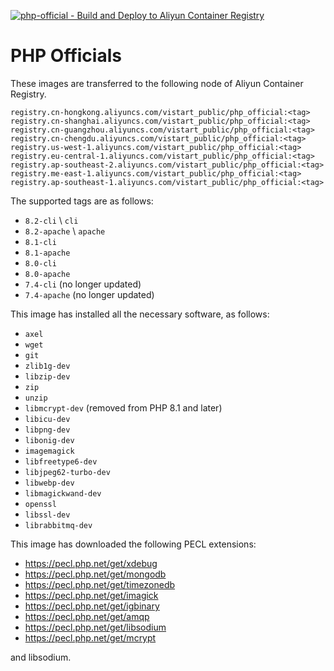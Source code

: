 [![php-official - Build and Deploy to Aliyun Container Registry](https://github.com/vistart/Dockerfiles/actions/workflows/build_and_deploy.yml/badge.svg?branch=php-official&event=push)](https://github.com/vistart/Dockerfiles/actions/workflows/build_and_deploy.yml)

# PHP Officials

These images are transferred to the following node of Aliyun Container Registry.

```
registry.cn-hongkong.aliyuncs.com/vistart_public/php_official:<tag>
registry.cn-shanghai.aliyuncs.com/vistart_public/php_official:<tag>
registry.cn-guangzhou.aliyuncs.com/vistart_public/php_official:<tag>
registry.cn-chengdu.aliyuncs.com/vistart_public/php_official:<tag>
registry.us-west-1.aliyuncs.com/vistart_public/php_official:<tag>
registry.eu-central-1.aliyuncs.com/vistart_public/php_official:<tag>
registry.ap-southeast-2.aliyuncs.com/vistart_public/php_official:<tag>
registry.me-east-1.aliyuncs.com/vistart_public/php_official:<tag>
registry.ap-southeast-1.aliyuncs.com/vistart_public/php_official:<tag>
```

The supported tags are as follows:
- `8.2-cli` \ `cli`
- `8.2-apache` \ `apache`
- `8.1-cli`
- `8.1-apache`
- `8.0-cli`
- `8.0-apache`
- `7.4-cli` (no longer updated)
- `7.4-apache` (no longer updated)

This image has installed all the necessary software, as follows:

- `axel`
- `wget`
- `git`
- `zlib1g-dev`
- `libzip-dev`
- `zip`
- `unzip`
- `libmcrypt-dev` (removed from PHP 8.1 and later)
- `libicu-dev`
- `libpng-dev`
- `libonig-dev`
- `imagemagick`
- `libfreetype6-dev`
- `libjpeg62-turbo-dev`
- `libwebp-dev`
- `libmagickwand-dev`
- `openssl`
- `libssl-dev`
- `librabbitmq-dev`

This image has downloaded the following PECL extensions:

- https://pecl.php.net/get/xdebug
- https://pecl.php.net/get/mongodb
- https://pecl.php.net/get/timezonedb
- https://pecl.php.net/get/imagick
- https://pecl.php.net/get/igbinary
- https://pecl.php.net/get/amqp
- https://pecl.php.net/get/libsodium
- https://pecl.php.net/get/mcrypt

and libsodium.